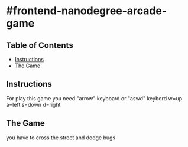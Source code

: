 #frontend-nanodegree-arcade-game
===============================

## Table of Contents

* [Instructions](#instructions)
* [The Game](#Game)

## Instructions

For play this game you need "arrow" keyboard or "aswd" keybord
w=up
a=left
s=down
d=right

## The Game
you have to cross the street and dodge bugs
